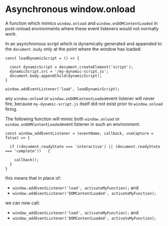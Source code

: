 # Asynchronous window.onload
A function which mimics `window.onload` and `window.onDOMContentLoaded` in post-onload environments where these event listeners would not normally work.

In an asynchronous script which is dynamically generated and appended to the `document.body` only at the point where the window has loaded:

```
const loadDynamicScript = () => {

  const dynamicScript = document.createElement('script');
  dynamicScript.src = '/my-dynamic-script.js';
  document.body.appendChild(dynamicScript);
}

window.addEventListener('load', loadDynamicScript);
```

any `window.onload` or `window.onDOMContentLoaded`event listener will never fire, because `my-dynamic-script.js` itself did not exist prior to `window.onload` firing.

The following function will mimic both `window.onload` or `window.onDOMContentLoaded`event listener in such an environment:

```
const window_addEventListener = (eventName, callback, useCapture = false) => {

  if ((document.readyState === 'interactive') || (document.readyState === 'complete'))   {

    callback();
  }
}
```

this means that in place of:

 - `window.addEventListener('load', activateMyFunction);` and
 - `window.addEventListener('DOMContentLoaded', activateMyFunction);`
 
 we can now call:

 - `window_addEventListener('load', activateMyFunction);` and
 - `window_addEventListener('DOMContentLoaded', activateMyFunction);`



